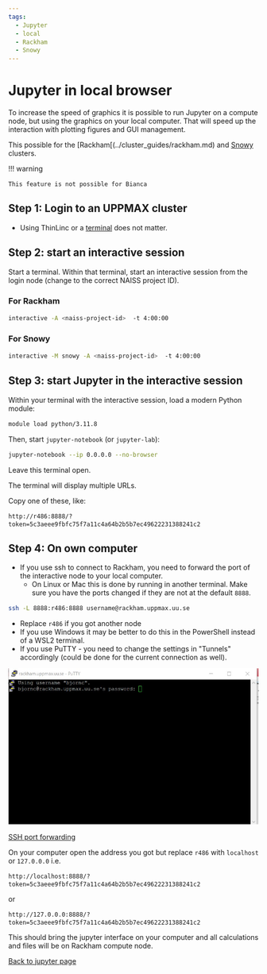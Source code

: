 ```yaml
---
tags:
  - Jupyter
  - local
  - Rackham
  - Snowy
---
```


# Jupyter in local browser

To increase the speed of graphics it is possible to run Jupyter on a compute
node, but using the graphics on your local computer.
That will speed up the interaction with plotting figures and GUI management.

This possible for the [Rackham[(../cluster_guides/rackham.md) and
[Snowy](../cluster_guides/snowy.md) clusters.

!!! warning

    This feature is not possible for Bianca

## Step 1: Login to an UPPMAX cluster

- Using ThinLinc or a [terminal](../software/terminal.md) does not matter.

## Step 2: start an interactive session

Start a terminal. Within that terminal, start an interactive session from the login node (change to the correct NAISS project ID).
  
### For Rackham

```sh
interactive -A <naiss-project-id>  -t 4:00:00
```

### For Snowy

```sh
interactive -M snowy -A <naiss-project-id>  -t 4:00:00
```

## Step 3: start Jupyter in the interactive session

Within your terminal with the interactive session, load a modern Python module:

```sh
module load python/3.11.8
```

Then, start ``jupyter-notebook`` (or ``jupyter-lab``):

```sh
jupyter-notebook --ip 0.0.0.0 --no-browser
```

Leave this terminal open.

The terminal will display multiple URLs.

Copy one of these, like:

```text
http://r486:8888/?token=5c3aeee9fbfc75f7a11c4a64b2b5b7ec49622231388241c2
```

## Step 4: On own computer

- If you use ssh to connect to Rackham, you need to forward the port of the interactive node to your local computer.
    - On Linux or Mac this is done by running in another terminal. Make sure you have the ports changed if they are not at the default ``8888``.

```sh
ssh -L 8888:r486:8888 username@rackham.uppmax.uu.se
```

- Replace ``r486`` if you got another node
- If you use Windows it may be better to do this in the PowerShell instead of a WSL2 terminal.
- If you use PuTTY - you need to change the settings in "Tunnels" accordingly (could be done for the current connection as well).

![putty](../software/img/putty.jpg)

[SSH port forwarding](https://uplogix.com/docs/local-manager-user-guide/advanced-features/ssh-port-forwarding)

On your computer open the address you got but replace ``r486`` with ``localhost`` or ``127.0.0.0`` i.e.

```text
http://localhost:8888/?token=5c3aeee9fbfc75f7a11c4a64b2b5b7ec49622231388241c2
```

or

```text
http://127.0.0.0:8888/?token=5c3aeee9fbfc75f7a11c4a64b2b5b7ec49622231388241c2
```

This should bring the jupyter interface on your computer and all calculations and files will be on Rackham compute node.

[Back to jupyter page](jupyter.md)
